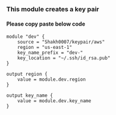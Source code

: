 ### This module creates a key pair

#### Please copy paste below code
```
module "dev" {
    source = "Shakh0007/keypair/aws"
    region = "us-east-1"
    key_name_prefix = "dev-"
    key_location = "~/.ssh/id_rsa.pub"
}

output region {
    value = module.dev.region
}

output key_name {
    value = module.dev.key_name
}
```
